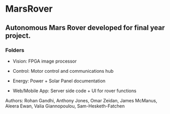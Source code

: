 # MarsRover

## Autonomous Mars Rover developed for final year project.

### Folders
- Vision: FPGA image processor

- Control: Motor control and communications hub

- Energy: Power + Solar Panel documentation

- Web/Mobile App: Server side code + UI for rover functions


Authors:
Rohan Gandhi, Anthony Jones, Omar Zeidan, James McManus, Aleera Ewan, Valia Giannopoulou, Sam-Hesketh-Fatchen

